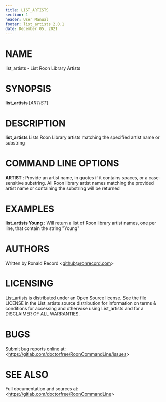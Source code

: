 ```yaml
---
title: LIST_ARTISTS
section: 1
header: User Manual
footer: list_artists 2.0.1
date: December 05, 2021
---
```

# NAME
list_artists - List Roon Library Artists

# SYNOPSIS
**list_artists** [*ARTIST*]

# DESCRIPTION
**list_artists** Lists Roon Library artists matching the specified artist name or substring

# COMMAND LINE OPTIONS
**ARTIST**
: Provide an artist name, in quotes if it contains spaces, or a case-sensitive substring. All Roon library artist names matching the provided artist name or containing the substring will be returned

# EXAMPLES
**list_artists Young**
: Will return a list of Roon library artist names, one per line, that contain the string "Young"

# AUTHORS
Written by Ronald Record &lt;github@ronrecord.com&gt;

# LICENSING
List_artists is distributed under an Open Source license.
See the file LICENSE in the List_artists source distribution
for information on terms &amp; conditions for accessing and
otherwise using List_artists and for a DISCLAIMER OF ALL WARRANTIES.

# BUGS
Submit bug reports online at: &lt;https://gitlab.com/doctorfree/RoonCommandLine/issues&gt;

# SEE ALSO
Full documentation and sources at: &lt;https://gitlab.com/doctorfree/RoonCommandLine&gt;

